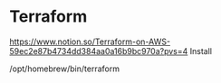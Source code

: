 # Terraform 
https://www.notion.so/Terraform-on-AWS-59ec2e87b4734dd384aa0a16b9bc970a?pvs=4
Install 


/opt/homebrew/bin/terraform